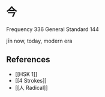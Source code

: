 # 今
Frequency 336
General Standard 144

jīn
now, today, modern era

## References
- [[HSK 1]]
- [[4 Strokes]]
- [[人 Radical]]
